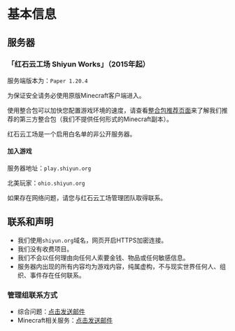# 基本信息

## 服务器

### 「红石云工场 Shiyun Works」（2015年起）

服务端版本为：`Paper 1.20.4`

为保证安全请务必使用原版Minecraft客户端进入。

使用整合包可以加快您配置游戏环境的速度，请查看[整合包推荐页面](/pages/modpack/)来了解我们推荐的第三方整合包（我们不提供任何形式的Minecraft副本）。

红石云工场是一个启用白名单的非公开服务器。

#### 加入游戏

服务器地址：`play.shiyun.org`

北美玩家：`ohio.shiyun.org`

如果存在网络问题，请您与红石云工场管理团队取得联系。

## 联系和声明

- 我们使用`shiyun.org`域名，网页开启HTTPS加密连接。
- 我们没有收费项目。
- 我们不会以任何理由向任何人索要金钱、物品或任何敏感信息。
- 服务器内出现的所有内容均为游戏内容，纯属虚构，不与现实世界任何人、组织、事件存在任何联系。

### 管理组联系方式

- 综合问题：[点击发送邮件](mailto:scchan@shiyun.org)
- Minecraft相关服务：[点击发送邮件](mailto:si@shiyun.org)